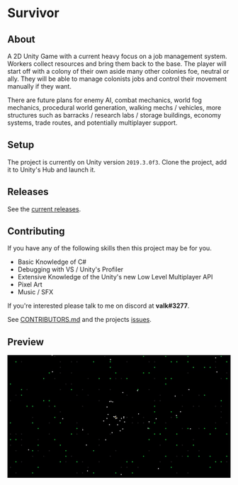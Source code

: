 # Survivor
## About
A 2D Unity Game with a current heavy focus on a job management system. Workers collect resources and bring them back to the base. The player will start off with a colony of their own aside many other colonies foe, neutral or ally. They will be able to manage colonists jobs and control their movement manually if they want.

There are future plans for enemy AI, combat mechanics, world fog mechanics, procedural world generation, walking mechs / vehicles, more structures such as barracks / research labs / storage buildings, economy systems, trade routes, and potentially multiplayer support.

## Setup
The project is currently on Unity version `2019.3.0f3`. Clone the project, add it to Unity's Hub and launch it.

## Releases
See the [current releases](https://github.com/valkyrienyanko/Survivor/releases).

## Contributing
If you have any of the following skills then this project may be for you.
- Basic Knowledge of C#
- Debugging with VS / Unity's Profiler
- Extensive Knowledge of the Unity's new Low Level Multiplayer API
- Pixel Art
- Music / SFX

If you're interested please talk to me on discord at **valk#3277**.

See [CONTRIBUTORS.md](https://github.com/valkyrienyanko/Survivor/blob/master/CONTRIBUTORS.md) and the projects [issues](https://github.com/valkyrienyanko/Survivor/issues).

## Preview
![Preview](preview2.gif)
